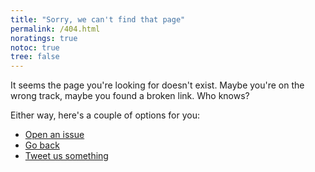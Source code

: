 ```yaml
---
title: "Sorry, we can't find that page"
permalink: /404.html
noratings: true
notoc: true
tree: false
---
```


It seems the page you're looking for doesn't exist. Maybe you're on the wrong
track, maybe you found a broken link. Who knows?

Either way, here's a couple of options for you:

* [Open an issue](https://github.com/mesibo/documentation/issues/new?title=I%20found%20a%20broken%20link&body=%3CDescribe%20how%20you%20got%20there%3E)
* [Go back](/documentation/)
* [Tweet us something](https://twitter.com/mesiboapi)
